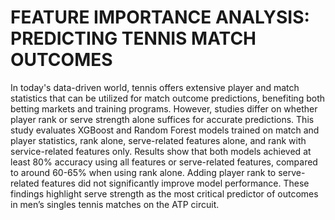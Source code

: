 # FEATURE IMPORTANCE ANALYSIS: PREDICTING TENNIS MATCH OUTCOMES

In today's data-driven world, tennis offers extensive player and match statistics that can be utilized for match outcome predictions, benefiting both betting markets and training programs. However, studies differ on whether player rank or serve strength alone suffices for accurate predictions. This study evaluates XGBoost and Random Forest models trained on match and player statistics, rank alone, serve-related features alone, and rank with service-related features only. Results show that both models achieved at least 80% accuracy using all features or serve-related features, compared to around 60-65% when using rank alone. Adding player rank to serve-related features did not significantly improve model performance. These findings highlight serve strength as the most critical predictor of outcomes in men’s singles tennis matches on the ATP circuit.
